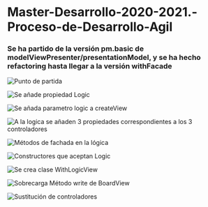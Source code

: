 # Master-Desarrollo-2020-2021.-Proceso-de-Desarrollo-Agil

### Se ha partido de la versión pm.basic de modelViewPresenter/presentationModel, y se ha hecho refactoring hasta llegar a la versión withFacade

![Punto de partida](https://www.plantuml.com/plantuml/svg/VP71QiCm38RlUWh1Bkr6_01Xb48FkuOjxEuweXYSkDZEniZwxajSZ3B7syLrzKc_Vlyv-Y1T67i347GmXCqu18iTuNMkwquAR7fnbbuh07dsmKaLK1dfFRPQjLArbd02H7oO4hyfHpBGkwRFtRx6vJSsN8tysktX1X058i29_v_iuAsXjUul69mrXjnztTE5miaQwtRAMjVfGGQQbyNICiKgpzzLjT5UDpnMrG5VP4yrNkOp8z5cZH_pcPEt9JmsbkDcVk_Vz9NysDEA0z-Zvrm-vxb-ZlzTa9uCi4bTY4EAAtuwM4vECPLNToo4aVFSROvBRhc3uyvtSzHRmhgHGH8e6quQ9RUiKZRBmqBSXyd5dNmjoHvfwCRU_000)

![Se añade propiedad Logic](https://www.plantuml.com/plantuml/svg/TP6nQiCm48PtFSL1bwJ5XgwXX426BXrA4x9Vv2EeoBuWoIrfceVgC_J5QiiOYRExoEVxfF__TThuW2wqjLKgc6093eybx0ZmzmShWhFZiw4AAx1yCXeGzaRlKU-Pu0AUm3H66xJc2y6tmCTt2WpK05dGtFZWMXtOAON7haOTG5lqFbEvAW2ukuxyfXrXe8EXpyLo1VqtRZXRl2oMwgPK58W0hkb_svcnfLmtmPS-kzWT75jBRl1_E57OicMtqCokCWq6wjnZgp-LP9--Ys9Ybl7xebWFVafsdx6c5PowLP1ucHLyTAiak_vrKbg9NorU_gTlvDkQCgvI7IyYvIMN-X9F3OP9ZxVD3VEcVAkoN8ypZG-k-dMmoDjP3NF3aLoc5tYQFj-HnY-zq-Yd9Eb6faQ1-S23ndpQf38VDXqko-4mkUYPoZbPjQ6cQclx1m00)

![Se añada parametro logic a createView](https://www.plantuml.com/plantuml/svg/TPB1IWCn48RlUOe1BwsoU_1Of5HwyE91jFG-faDPo6vAabLaxSFu23v3NypDXcN2D5v2Eb_c_sV-xiO7TA5lZGfDC0Jx-neUBxzui712T_bfAJWBp_ROQ43GZZ3Glg5FfV3T1uSwW3ReFUmQlKEzimI30e2ROUPdRbea7HFFvGfYQNfxClYrMAgpKaah0XZuzzPstXhABHXEck9rSDOOSccKkoE5hJNMBRIrxj1q66XqdqgnYsKVlglgoYpZjrMrJdvALf-mfHKSnrEIkCmAFiPJahSOFKyhySkOol_qbNpVKiOLtzCYGbvoeIznmI0bFM-R6-P5-L_LzNhED7quyKmMUJcxGo4SoSNq0fVZuHSSl_JcwAy9wwP5Pe7om4cZF2shb8VbvhfEpUGcJxwMP3VK7VhM_040)

![A la logica se añaden 3 propiedades correspondientes a los 3 controladores](https://www.plantuml.com/plantuml/svg/VP71IWCn48RlynG3NbfbU-cjIAdquCM3QEazpGuba4sM95LaxGDvz1dwOYODIvOnUWd9V9D__fdP-21SE7KQ8AYW2VVB1JwW5gZjKKc1GNG7TVaow0aZ5fTlqPA92HwNs3lRAsfZnAEqpf7lhMaLcH03II8bIMk2irgqDd8440SVd901PHJnk5Do9-JE4Ww0Y3V3oC_IaGYqL_G-UqfcigNv2bFecjjhyJ6RmnaWQoM0GtblhV5MqxH4WLbpcfsDQdBPojsHmjPgwsRIMjSg8mB5wjTG-bLaxp-RvbUn2RzjcdMk1ppwA3fQuJ6UdAHcLlWMJqvUqywAMuwVurJ-fY_aJnrDE9HxReJ9SyxrEVwtmDWoG1u_UzVxAuZNBgHQbcr_iLYFMqh31KZdkBmIdjonPeTpFW-6QyPAHccOrouDrqdMpOsC0dN3MQFkjgZKpPRFQNhfGIuzeLnhih0Xqvuw_GC0)

![Métodos de fachada en la lógica](https://www.plantuml.com/plantuml/svg/VLDDRnCn4BtxLup49O5cJvmYLBMWYWke5Qnw7xpJOE5THsDle0hzGVmE_XZ-IEFLoFHYpRxdUU-DxRto0JdCerN114jm_xQ3cmaiWdKxen6q6yn3B4Rd8-HX_Fidk24M0y43wkyu8EoH4UuiFX9_S5DWPotn1NnDqXM0H_X2VXwfGahXDnyOTG1jqNleZUvHzuxWg03WrV6PVz9C6EZUqC_LfvIiv5jl8K5vxpu6MAtLar95An5mhD_HrZjBIujAPirY-cP7CRLrlDBEyM0c3BJE139TMzkx7pJvs-czGnvMXJ7-B7j29leLIfdqhdKm1ogg1TpF8Gj9axJxxiJTC3TIZEv0fTMnsPdf0W9ox3gttsRuSzmcL8HDdzl4lfOcawUmFDfwWoySsHOobBhgcR_xlTc0l8a5_tgpkIoNeIJw4KVQmYwkaaatlOL3N0KZdw2aqvlzBzjuhRKkWqXvoGjzIRzey3ooKlauv7Txlaf9xyeqRSMlqNMNS0Bp_wNIMa8luKKDhJYI5vaatGfMTzI1fNSTkCqKtJB8MQ0Pk6YqqrQLTjZQt7MbcJXxrh8bUqNJC8_s7m00)

![Constructores que aceptan Logic](https://www.plantuml.com/plantuml/svg/VLH1RrCn3BxdLrZYqiBQ6vSAJHiLuWBQ1DNkMMfLWRoaE7c5gUo_qyHh_MI5NIBd--pFdrFttUHYgOn3CARu4X0UtYzXJMY7b66Cu5BCXKPN4a56DyQj9Py08wnFJ0huuF7t5V3vlMfnU1_iaqH8DOOd-8Pv7B1TzfOi_1eHhCDzmLYxfSSVM19i4O855sn6-99stXbZ7tCXwqf3CsoysrYtIGX70m1lZcV-sH7QqZhCMYc4UivNpMBBtPyCpURcsHZMQcwESkV1SDf2IDPiJT_jiAnJI3HpAT7MHrjmtWXBU1l29lt4cE_YnsHfEsF6vuli2nBnJ-6mwjswuW_8gWpknzA4T9EQVV_2VIBgk1ZI0RaqaT_vU0N5qgdgKdxNuA-SrbNXl4qhKtazJSACTPZfKnPA8I2zycGhQ52jaZV_y7UnqBy4JlYtYyNrUJSK-jaEk8BTwTHC_QLNS3YTYk7D5RUQhZlyVvQNUi8RYNaG9QzvfQ_frnkSHpQ6TrFVk_C99Rqrqssh_XhBvVNqGs1CFTdq59x4qB6ZUEL9qtrZaY43wzuoS9zXNHxa8j0rp1fzjwBIDol5zVNaysWaxCbEMTbzCS-0s1QG6ogCRMdKc1kCst48_m00)

![Se crea clase WithLogicView](https://www.plantuml.com/plantuml/svg/VPD1RrCn3CVl-HIMk7JGziYXGjD6XRY0Da4rpk7LAX5vyPJa5QRI3yDduCQrNup6wUetA-nIEVxPVzlFxbNADkQXzoQxx17kNizXIJt1dSCVK_XSQ3LllNqG2sEnuG4-OHfwv4UcDIN0b0-_0zX4dRF5OS5Ry8S_6zVPAII4BgA58LZel2rFwWz_0tnn-Ti7EWOLBMFirvIZxJ879LYvRcMx5I7i302ys3toVL7BtC24qy6Ntui5Jy2nzyT-9nTcRmnhCO2Tl9SK4daSbn38chNegmtc9NcAauuehbsm6IyOs8ZNtg_eEuPq4zwIZUj99IwTPK-UW3ypcwnttMMtnQfQdVT3PY5LXADlJ-nTZ8qkUjfYJQNeDYvC8Tjup3gdtx3xOmrhgt3SYjDKN4ipOi8opFXJvaZUOtpcaos0NMQlj_pq1awR7YsrP3mDcSqkWL_A_-RNR7Q-s0QJmsv1kUaMbVDlKVORkILswWiRyPSoWlQ-jpqkO6Dx7Sz55h0z_ch2SyaM5ERU_q_ht2DknEP1jBpcMb_XvmiyZcnCNRbwj-SJf6iBQPNLV_dv_19Ephf1sUZOFRAXrOxYgYU5sur9X0oiQyl0JJ8-O7CMQ3PSDThTYagxMKakNs_qjn2p9Nk5OJtq_Xy0)


![Sobrecarga Método write de BoardView](https://www.plantuml.com/plantuml/svg/VLJDRXCn4BxxAKRYaa2JArA4gfQguW9g1L4vJvtHOk5T1zkRWa8VYEVWnUYEcumPERsjvvlvlcz-aekKCUQnzoQxx0dktYxXUe3t0UFcpj43988KxYDPZ1r26g7_-oU7JO27w3ATmHOZme-H02rjCu57yA5p5et1-vGZsWpMOqgmTdQDTXq8zWO0NkqF-AEDX9ackTd7gROmp5SmXJXtw_7NR6uUZM4k1c0lxwimfE2fbX2mSBBecuxoLV0Xpcm8SUC6p3Hd02DTUhyEtsb8DmFtFok8IqVQvyX0FpD_Cj-bpMv7XRK4jsDc8YN2sRVFs7MC3HTzs54f3T5rRZY3ZF6fwbX-m-5FdDPcANbhBbDvBSv8YQPcwb7c6Bod-CB8Li2XgKfj-QlBttZWPKMylMgfeYCdLcJudcPVfdCK2_CAOXOs-h_6Od4E_5BnTxyN2xXzEfpfrS9OwnJucTBOKurgMegdK8uREKOEwXEjyDVIWev-m9vMq66lyrba1Rj9IY5gXWfcxwVHqdU56_cknYP1ZMj-3RyeS6ZP61w7VhVx4qYqDTAKLVyPo-NvOKjbWxBHEbnzGykEnfKd3RUCIOOqhBMbuJPI7R0v4ZGD5uwsMs5fcvNYQNhLpq8-6xJYYElaly1SqB0PU_yF)


![Sustitución de controladores](https://www.plantuml.com/plantuml/svg/VLJFJXi_4BxxAKRwNS8F4gctAgeGb28kRK4bekhHUAV1gjSEOoyqIdcWddc4l5YzuoHsh0sNbMU-cU-RF_QU-I0fTAqHGGU3SFT-0hUTZqQdzFhLGeDWNNjFwFkZSZQGCx9n10j7O2GODzTAJeImBY183r_V2G2uj17nqAx_1jSuJhxjfUuqFf_0D_HTY-cyX1iZb-dSPte4dofO8g3Po4S2CoY_VcLzJlq1QE72MUyCphIQIJLp60MkI2uUjF8xtqwfyn8IiG_KgU0e2cqekBuYkpSvxx5385Jw7lSg-8GGUvKUq8VuLKPwzBq86jrgApbNTT8yTXe927yYeLLQWkHP5TsXdmYq3VGp5KBU-q1I1QRqa3jRzOp_hRRuYoAKWSiUVUxNafPpD8NUnR6BEEhHaNWHWhaOW5Msw-55B8E9aqMFvnWkd74qKivHewqCUCI093mtPkP-eVNNzgEJr8mIelFyDnwBlmCVcUzS1Vs4YJKv5rrWeag4esyss2NHG1MjUyAKwaZFjJs182bcxTAlsVs5mqgMMcR6QLNS42UXnr2EzYAjqo2zCR8fi2jcrLl-hiC33pojYBTNB3Nhy8XpqF4pwO1f_rpDFj5uV0fiLVuFVyRZtKCSmFBh7GBpUpv4YtG8PR_8DuwTzJqiyFzp2xNtIhOuXNdyLWYBJE4fVck4-ygxgc2k_J2Q-YvmaS_SI4rVupL_3Ryfi6rP21v7RG_tbw6iNID3ijL2O38vBV-JGkIDxhaBeoY8iHhYWeQHue89iGtZ6ehB9PXwY-I78SxGDbrh_W40)
